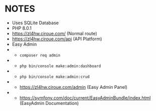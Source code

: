 # NOTES

- Uses SQLite Database
- PHP 8.0.1
- https://zl4hw.ciroue.com/ (Normal route)
- https://zl4hw.ciroue.com/api (API Platform)
- Easy Admin
- - `composer req admin`
- - `php bin/console make:admin:dashboard`
- - `php bin/console make:admin:crud`
- - https://zl4hw.ciroue.com/admin (Easy Admin Panel)
- - https://symfony.com/doc/current/EasyAdminBundle/index.html (EasyAdmin Documentation)